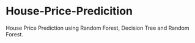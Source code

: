 # House-Price-Predicition
House Price Prediction using Random Forest, Decision Tree and Random Forest.
